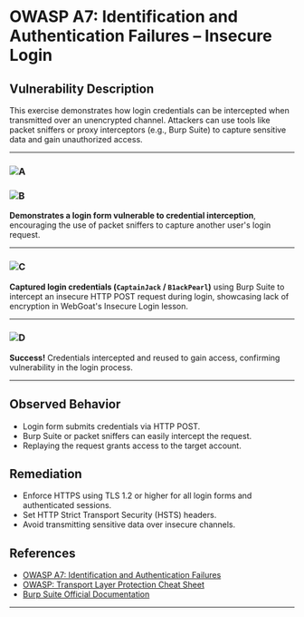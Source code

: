 # OWASP A7: Identification and Authentication Failures – Insecure Login

## Vulnerability Description

This exercise demonstrates how login credentials can be intercepted when transmitted over an unencrypted channel. Attackers can use tools like packet sniffers or proxy interceptors (e.g., Burp Suite) to capture sensitive data and gain unauthorized access.

---

### ![A](https://github.com/user-attachments/assets/7549c10a-b83c-46f7-88d4-4fd22c20df2c)  

### ![B](https://github.com/user-attachments/assets/2e88bd8d-7e43-42cf-a468-6e0e847f7e7f)  
**Demonstrates a login form vulnerable to credential interception**, encouraging the use of packet sniffers to capture another user's login request.

---

### ![C](https://github.com/user-attachments/assets/aaa8668a-aa6c-4ce4-95b6-ed12e69ec2f6)  
**Captured login credentials (`CaptainJack` / `B1ackPearl`)** using Burp Suite to intercept an insecure HTTP POST request during login, showcasing lack of encryption in WebGoat's Insecure Login lesson.

---

### ![D](https://github.com/user-attachments/assets/83879472-afde-4bff-b633-5802ce3679b6)  
**Success!** Credentials intercepted and reused to gain access, confirming vulnerability in the login process.

---


##  Observed Behavior

- Login form submits credentials via HTTP POST.
- Burp Suite or packet sniffers can easily intercept the request.
- Replaying the request grants access to the target account.

##  Remediation

- Enforce HTTPS using TLS 1.2 or higher for all login forms and authenticated sessions.
- Set HTTP Strict Transport Security (HSTS) headers.
- Avoid transmitting sensitive data over insecure channels.

##  References

- [OWASP A7: Identification and Authentication Failures](https://owasp.org/Top10/A07_2021-Identification_and_Authentication_Failures/)
- [OWASP: Transport Layer Protection Cheat Sheet](https://cheatsheetseries.owasp.org/cheatsheets/Transport_Layer_Protection_Cheat_Sheet.html)
- [Burp Suite Official Documentation](https://portswigger.net/burp/documentation)

---
